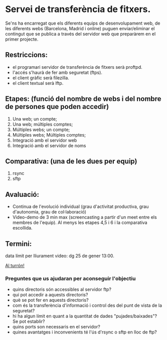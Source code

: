 # Servei de transferència de fitxers. 

Se'ns ha encarregat que els diferents equips de desenvolupament web, de les diferents webs (Barcelona, Madrid i online) puguen enviar/eliminar el contingut que se publica a través del servidor web que preparàrem en el primer projecte. 

## Restriccions:  
- el programari servidor de transferència de fitxers serà proftpd.  
- l'accés s'haurà de fer amb seguretat (ftps).  
- el client gràfic serà filezilla.  
- el client textual serà lftp.  



## Etapes: (funció del nombre de webs i del nombre de persones que poden accedir)  
1) Una web; un compte;  
2) Una web; múltiples comptes;  
3) Múltiples webs; un compte;  
4) Múltiples webs; Múltiples comptes;  
5) Integració amb el servidor web 
6) Integració amb el servidor de noms


## Comparativa: (una de les dues per equip)
1) rsync
2) sftp

## Avaluació:  
- Continua de l'evolució individual (grau d'activitat productiva, grau d'autonomia, grau de col·laboració)  
- Video-demo de 3 min max (screencasting a partir d'un meet entre els membres de l'equip). Al menys les etapes 4,5 i 6 i la comparativa escollida.  

## Termini:  
data límit per lliurament video: dg 25 de gener 13:00.  

[Al turrón!](https://www.youtube.com/watch?v=RtUs_xWYM2M)

### Preguntes que us ajudaran per aconseguir l'objectiu

- quins directoris són accessibles al servidor ftp?  
- qui pot accedir a aquests directoris?  
- què se pot fer en aquests directoris?  
- com és la transferència d'informació i control des del punt de vista de la seguretat?  
- hi ha algun límit en quant a la quantitat de dades "pujades/baixades"? Se pot establir?  
- quins ports son necessaris en el servidor?  
- quines avantatges i inconvenients té l'ús d'rsync o sftp en lloc de ftp?  
